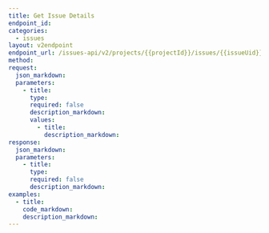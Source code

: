 ```yaml
---
title: Get Issue Details
endpoint_id:
categories:
  - issues
layout: v2endpoint
endpoint_url: /issues-api/v2/projects/{{projectId}}/issues/{{issueUid}}/state
method:
request:
  json_markdown:
  parameters:
    - title:
      type:
      required: false
      description_markdown:
      values:
        - title:
          description_markdown:
response:
  json_markdown:
  parameters:
    - title:
      type:
      required: false
      description_markdown:
examples:
  - title:
    code_markdown:
    description_markdown:
---
```

